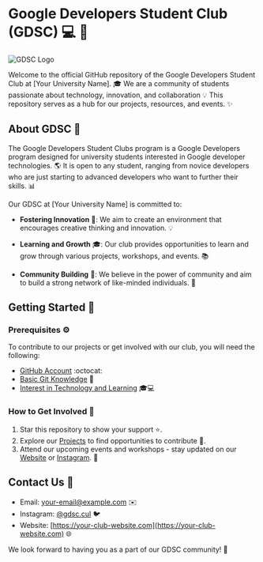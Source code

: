 # Google Developers Student Club (GDSC) :computer: :rocket:

![GDSC Logo](gdsc-logo.png)

Welcome to the official GitHub repository of the Google Developers Student Club at [Your University Name]. :mortar_board: We are a community of students passionate about technology, innovation, and collaboration :bulb: This repository serves as a hub for our projects, resources, and events. :sparkles:

## About GDSC :book:

The Google Developers Student Clubs program is a Google Developers program designed for university students interested in Google developer technologies. :earth_americas: It is open to any student, ranging from novice developers who are just starting to advanced developers who want to further their skills. :bar_chart:

Our GDSC at [Your University Name] is committed to:

- **Fostering Innovation** :rocket:: We aim to create an environment that encourages creative thinking and innovation. :bulb:

- **Learning and Growth** :mortar_board:: Our club provides opportunities to learn and grow through various projects, workshops, and events. :books:

- **Community Building** :handshake:: We believe in the power of community and aim to build a strong network of like-minded individuals. :raised_hands:

## Getting Started :rocket:

### Prerequisites :gear:

To contribute to our projects or get involved with our club, you will need the following:

- [GitHub Account](https://github.com) :octocat:
- [Basic Git Knowledge](https://try.github.io/) :floppy_disk:
- [Interest in Technology and Learning](https://developers.google.com/community/gdsc) :mortar_board::computer:

### How to Get Involved :raising_hand:

1. Star this repository to show your support :star:.
2. Explore our [Projects](https://github.com/YourUsername/GDSC/projects) to find opportunities to contribute :hammer:.
3. Attend our upcoming events and workshops - stay updated on our [Website](https://your-club-website.com) or [Instagram](https://instagram.com/gdsc.cul?igshid=MzRlODBiNWFlZA). :calendar:

## Contact Us :email:

- Email: [your-email@example.com](mailto:your-email@example.com) :envelope:
- Instagram: [@gdsc.cul](https://instagram.com/gdsc.cul?igshid=MzRlODBiNWFlZA) :bird:
- Website: [https://your-club-website.com](https://your-club-website.com) :globe_with_meridians:

We look forward to having you as a part of our GDSC community! :tada:
